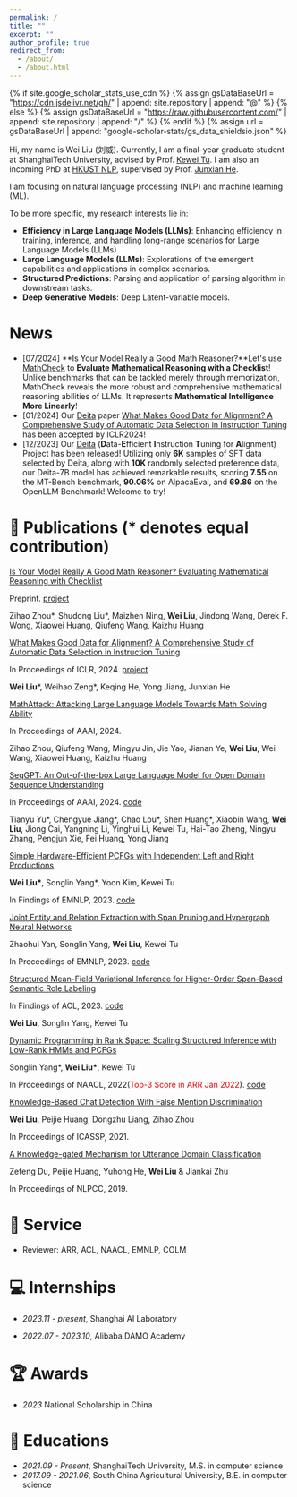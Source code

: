 ```yaml
---
permalink: /
title: ""
excerpt: ""
author_profile: true
redirect_from: 
  - /about/
  - /about.html
---
```


{% if site.google_scholar_stats_use_cdn %}
{% assign gsDataBaseUrl = "https://cdn.jsdelivr.net/gh/" | append: site.repository | append: "@" %}
{% else %}
{% assign gsDataBaseUrl = "https://raw.githubusercontent.com/" | append: site.repository | append: "/" %}
{% endif %}
{% assign url = gsDataBaseUrl | append: "google-scholar-stats/gs_data_shieldsio.json" %}

<span class='anchor' id='about-me'></span>

Hi, my name is Wei Liu (刘威). Currently, I am a final-year graduate student at ShanghaiTech University, advised by Prof. [Kewei Tu](https://faculty.sist.shanghaitech.edu.cn/faculty/tukw/). I am also an incoming PhD at [HKUST NLP](https://github.com/hkust-nlp), supervised by Prof. [Junxian He](https://jxhe.github.io/). 

I am focusing on natural language processing (NLP) and machine learning (ML).

To be more specific, my research interests lie in:
  - **Efficiency in Large Language Models (LLMs)**: Enhancing efficiency in training, inference, and handling long-range scenarios for Large Language Models (LLMs)
  - **Large Language Models (LLMs)**: Explorations of the emergent capabilities and applications in complex scenarios.
  - **Structured Predictions**: Parsing and application of parsing algorithm in downstream tasks. 
  - **Deep Generative Models**: Deep Latent-variable models.

# News
  - \[07/2024\] **Is Your Model Really a Good Math Reasoner?**Let's use [MathCheck](https://mathcheck.github.io/) to **Evaluate Mathematical Reasoning with a Checklist**! Unlike benchmarks that can be tackled merely through memorization, MathCheck reveals the more robust and comprehensive mathematical reasoning abilities of LLMs. It represents **Mathematical Intelligence More Linearly**!
  - \[01/2024\] Our [Deita](https://github.com/hkust-nlp/deita) paper [What Makes Good Data for Alignment? A Comprehensive Study of Automatic Data Selection in Instruction Tuning](https://arxiv.org/abs/2312.15685) has been accepted by ICLR2024!
  - \[12/2023\] Our [Deita](https://github.com/hkust-nlp/deita) (**D**ata-**E**fficient **I**nstruction **T**uning for **A**lignment) Project has been released! Utilizing only **6K** samples of SFT data selected by Deita, along with **10K** randomly selected preference data, our Deita-7B model has achieved remarkable results, scoring **7.55** on the MT-Bench benchmark, **90.06%** on AlpacaEval, and **69.86** on the OpenLLM Benchmark! Welcome to try!

# 📝 Publications (* denotes equal contribution)

[Is Your Model Really A Good Math Reasoner? Evaluating Mathematical Reasoning with Checklist](https://arxiv.org/abs/2407.08733)

Preprint. [project](https://mathcheck.github.io/)

Zihao Zhou\*, Shudong Liu\*, Maizhen Ning, **Wei Liu**, Jindong Wang, Derek F. Wong, Xiaowei Huang, Qiufeng Wang, Kaizhu Huang

[What Makes Good Data for Alignment? A Comprehensive Study of Automatic Data Selection in Instruction Tuning](https://arxiv.org/abs/2312.15685)

In Proceedings of ICLR, 2024. [project](https://github.com/hkust-nlp/deita)

**Wei Liu**\*, Weihao Zeng\*, Keqing He, Yong Jiang, Junxian He

[MathAttack: Attacking Large Language Models Towards Math Solving Ability](https://arxiv.org/pdf/2309.01686.pdf)

In Proceedings of AAAI, 2024.

Zihao Zhou, Qiufeng Wang, Mingyu Jin, Jie Yao, Jianan Ye, **Wei Liu**, Wei Wang, Xiaowei Huang, Kaizhu Huang


[SeqGPT: An Out-of-the-box Large Language Model for Open Domain
Sequence Understanding](https://arxiv.org/pdf/2308.10529.pdf)

In Proceedings of AAAI, 2024. [code](https://github.com/Alibaba-NLP/SeqGPT)

Tianyu Yu\*, Chengyue Jiang\*, Chao Lou\*, Shen Huang\*, Xiaobin Wang, **Wei Liu**, Jiong Cai, Yangning Li, Yinghui Li, Kewei Tu, Hai-Tao Zheng, Ningyu Zhang, Pengjun Xie, Fei Huang, Yong Jiang

[Simple Hardware-Efficient PCFGs with Independent Left and Right Productions](https://arxiv.org/abs/2310.14997)

**Wei Liu\***, Songlin Yang\*, Yoon Kim, Kewei Tu

In Findings of EMNLP, 2023. [code](https://github.com/sustcsonglin/TN-PCFG)

[Joint Entity and Relation Extraction with Span Pruning and Hypergraph Neural Networks](https://aclanthology.org/2023.emnlp-main.467.pdf)

Zhaohui Yan, Songlin Yang, **Wei Liu**, Kewei Tu

In Proceedings of EMNLP, 2023. [code](https://github.com/yanzhh/HGERE)

[Structured Mean-Field Variational Inference for Higher-Order Span-Based Semantic Role Labeling](https://faculty.sist.shanghaitech.edu.cn/faculty/tukw/acl23srl.pdf)

In Findings of ACL, 2023. [code](https://github.com/VPeterV/Structured-MFVI)

**Wei Liu**, Songlin Yang, Kewei Tu

<!-- Joint Entity and Relation Extraction with Span Pruning and Hypergraph Neural Networks (submitted) -->
[Dynamic Programming in Rank Space: Scaling Structured Inference with Low-Rank HMMs and PCFGs](https://aclanthology.org/2022.naacl-main.353.pdf)

Songlin Yang\*, **Wei Liu\***, Kewei Tu

In Proceedings of NAACL, 2022(<font color="#dd0000">Top-3 Score in ARR Jan 2022</font>). [code](https://github.com/VPeterV/RankSpace-Models)

[Knowledge-Based Chat Detection With False Mention Discrimination](https://ieeexplore.ieee.org/document/9414073)

**Wei Liu**, Peijie Huang, Dongzhu Liang, Zihao Zhou

In Proceedings of ICASSP, 2021.

[A Knowledge-gated Mechanism for Utterance Domain Classification](https://link.springer.com/chapter/10.1007/978-3-030-32236-6_12)

Zefeng Du, Peijie Huang, Yuhong He, **Wei Liu** & Jiankai Zhu 

In Proceedings of NLPCC, 2019.

# 👥 Service
- Reviewer: ARR, ACL, NAACL, EMNLP, COLM

# 💻 Internships

- *2023.11 - present*, Shanghai AI Laboratory
  
- *2022.07 - 2023.10*, Alibaba DAMO Academy

# 🏆 Awards
- *2023* National Scholarship in China

# 📖 Educations
- *2021.09 - Present*, ShanghaiTech University, M.S. in computer science
- *2017.09 - 2021.06*, South China Agricultural University, B.E. in computer science


